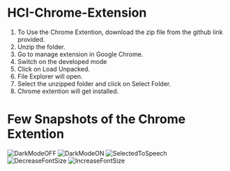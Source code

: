 # HCI-Chrome-Extension
1) To Use the Chrome Extention, download the zip file from the github link provided.
2) Unzip the folder.
3) Go to manage extension in Google Chrome.
4) Switch on the developed mode
5) Click on Load Unpacked.
6) File Explorer will open.
7) Select the unzipped folder and click on Select Folder.
8) Chrome extention will get installed.


# Few Snapshots of the Chrome Extention
![DarkModeOFF](https://user-images.githubusercontent.com/109071210/233841183-c99cc634-ff18-4fd2-a277-53039ec03527.png)
![DarkModeON](https://user-images.githubusercontent.com/109071210/233841186-122d5170-6da1-4225-bad7-ac44bd8fe6f0.png)
![SelectedToSpeech](https://user-images.githubusercontent.com/109071210/233841187-edbec632-010d-4cfc-be56-c8f0f96d2880.png)
![DecreaseFontSize](https://user-images.githubusercontent.com/109071210/233841188-e6740538-07da-450c-ab38-1a06817e0a26.png)
![IncreaseFontSize](https://user-images.githubusercontent.com/109071210/233841190-f758e457-3ee4-4c0f-8a30-41a568fb85af.png)
